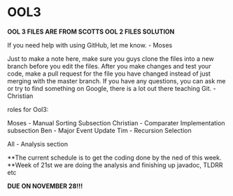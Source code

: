 # OOL3

**OOL 3 FILES ARE FROM SCOTTS OOL 2 FILES SOLUTION**

If you need help with using GitHub, let me know. - Moses

Just to make a note here, make sure you guys clone the files into a new branch before you edit the files. After you make changes and test your code, make a pull request for the file you have changed instead of just merging with the master branch. If you have any questions, you can ask me or try to find something on Google, there is a lot out there teaching Git. -Christian

roles for Ool3:

Moses - Manual Sorting Subsection
Christian - Comparater Implementation subsection
Ben - Major Event Update
Tim - Recursion Selection

All - Analysis section

**The current schedule is to get the coding done by the ned of this week.
**Week of 21st we are doing the analysis and finishing up javadoc, TLDRR etc

**DUE ON NOVEMBER 28!!!**
